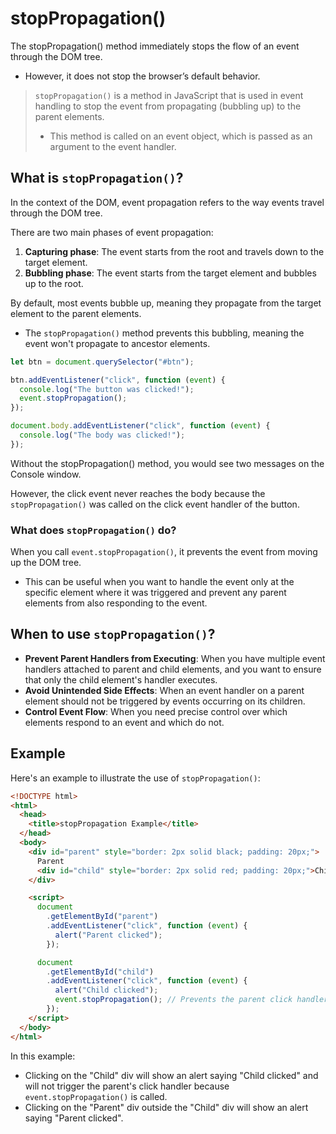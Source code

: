 # stopPropagation()

The stopPropagation() method immediately stops the flow of an event through the DOM tree.

- However, it does not stop the browser’s default behavior.

> `stopPropagation()` is a method in JavaScript that is used in event handling to stop the event from propagating (bubbling up) to the parent elements.
>
> - This method is called on an event object, which is passed as an argument to the event handler.

## What is `stopPropagation()`?

In the context of the DOM, event propagation refers to the way events travel through the DOM tree.

There are two main phases of event propagation:

1. **Capturing phase**: The event starts from the root and travels down to the target element.
2. **Bubbling phase**: The event starts from the target element and bubbles up to the root.

By default, most events bubble up, meaning they propagate from the target element to the parent elements.

- The `stopPropagation()` method prevents this bubbling, meaning the event won't propagate to ancestor elements.

```js
let btn = document.querySelector("#btn");

btn.addEventListener("click", function (event) {
  console.log("The button was clicked!");
  event.stopPropagation();
});

document.body.addEventListener("click", function (event) {
  console.log("The body was clicked!");
});
```

Without the stopPropagation() method, you would see two messages on the Console window.

However, the click event never reaches the body because the `stopPropagation()` was called on the click event handler of the button.

### What does `stopPropagation()` do?

When you call `event.stopPropagation()`, it prevents the event from moving up the DOM tree.

- This can be useful when you want to handle the event only at the specific element where it was triggered and prevent any parent elements from also responding to the event.

## When to use `stopPropagation()`?

- **Prevent Parent Handlers from Executing**: When you have multiple event handlers attached to parent and child elements, and you want to ensure that only the child element's handler executes.
- **Avoid Unintended Side Effects**: When an event handler on a parent element should not be triggered by events occurring on its children.
- **Control Event Flow**: When you need precise control over which elements respond to an event and which do not.

## Example

Here's an example to illustrate the use of `stopPropagation()`:

```html
<!DOCTYPE html>
<html>
  <head>
    <title>stopPropagation Example</title>
  </head>
  <body>
    <div id="parent" style="border: 2px solid black; padding: 20px;">
      Parent
      <div id="child" style="border: 2px solid red; padding: 20px;">Child</div>
    </div>

    <script>
      document
        .getElementById("parent")
        .addEventListener("click", function (event) {
          alert("Parent clicked");
        });

      document
        .getElementById("child")
        .addEventListener("click", function (event) {
          alert("Child clicked");
          event.stopPropagation(); // Prevents the parent click handler from executing
        });
    </script>
  </body>
</html>
```

In this example:

- Clicking on the "Child" div will show an alert saying "Child clicked" and will not trigger the parent's click handler because `event.stopPropagation()` is called.
- Clicking on the "Parent" div outside the "Child" div will show an alert saying "Parent clicked".
